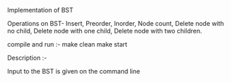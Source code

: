 Implementation of BST

Operations on BST-
Insert,
Preorder,
Inorder,
Node count,
Delete node with no child,
Delete node with one child,
Delete node with two children.

compile and run :-
make clean
make start
 
Description :-


Input to the BST is given on the command line
